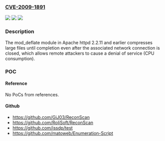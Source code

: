 ### [CVE-2009-1891](https://cve.mitre.org/cgi-bin/cvename.cgi?name=CVE-2009-1891)
![](https://img.shields.io/static/v1?label=Product&message=n%2Fa&color=blue)
![](https://img.shields.io/static/v1?label=Version&message=n%2Fa&color=blue)
![](https://img.shields.io/static/v1?label=Vulnerability&message=n%2Fa&color=brighgreen)

### Description

The mod_deflate module in Apache httpd 2.2.11 and earlier compresses large files until completion even after the associated network connection is closed, which allows remote attackers to cause a denial of service (CPU consumption).

### POC

#### Reference
No PoCs from references.

#### Github
- https://github.com/GiJ03/ReconScan
- https://github.com/RoliSoft/ReconScan
- https://github.com/issdp/test
- https://github.com/matoweb/Enumeration-Script

